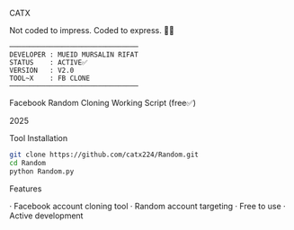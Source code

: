 CATX

Not coded to impress. Coded to express. 🖤🖤

```
────────────────────────────────
DEVELOPER : MUEID MURSALIN RIFAT
STATUS    : ACTIVE✅
VERSION   : V2.0
TOOL~X    : FB CLONE
────────────────────────────────
```

Facebook Random Cloning Working Script (free✅)

2025

Tool Installation

```bash
git clone https://github.com/catx224/Random.git
cd Random
python Random.py
```

Features

· Facebook account cloning tool
· Random account targeting
· Free to use
· Active development
